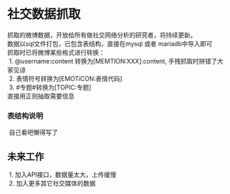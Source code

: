 # 社交数据抓取

抓取的微博数据，开放给所有做社交网络分析的研究者，将持续更新。<br>
数据以sql文件打包，已包含表结构，直接在mysql 或者 mariadb中导入即可<br>
抓取时已将微博某些格式进行转换：<br>
  1. @username:content 转换为[MEMTION:XXX]:content, 手残抓取时拼错了大家见谅<br>
  2. 表情符号转换为[EMOTiCON:表情代码]<br>
  3. #专题#转换为[TOPIC:专题]<br>
直接用正则抽取需要信息<br>
 
### 表结构说明<br>
  自己看吧懒得写了<br>
  
## 未来工作<br>
  1. 加入API接口，数据量太大，上传缓慢<br>
  2. 加入更多其它社交媒体的数据<br>
